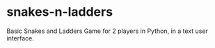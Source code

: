 # snakes-n-ladders
Basic Snakes and Ladders Game for 2 players in Python, in a text user interface.
